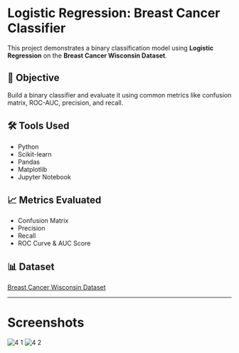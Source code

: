 # Logistic Regression: Breast Cancer Classifier

This project demonstrates a binary classification model using **Logistic Regression** on the **Breast Cancer Wisconsin Dataset**.

## 📌 Objective
Build a binary classifier and evaluate it using common metrics like confusion matrix, ROC-AUC, precision, and recall.

## 🛠 Tools Used
- Python
- Scikit-learn
- Pandas
- Matplotlib
- Jupyter Notebook

## 📈 Metrics Evaluated
- Confusion Matrix
- Precision
- Recall
- ROC Curve & AUC Score

## 📊 Dataset
[Breast Cancer Wisconsin Dataset](https://www.kaggle.com/datasets/uciml/breast-cancer-wisconsin-data)

---
# Screenshots 
![4 1](https://github.com/user-attachments/assets/80398c89-55c2-49c4-b0e0-3cc41e98a0bd)
![4 2](https://github.com/user-attachments/assets/0557be35-618c-48df-a309-3dc33c8ddecf)

